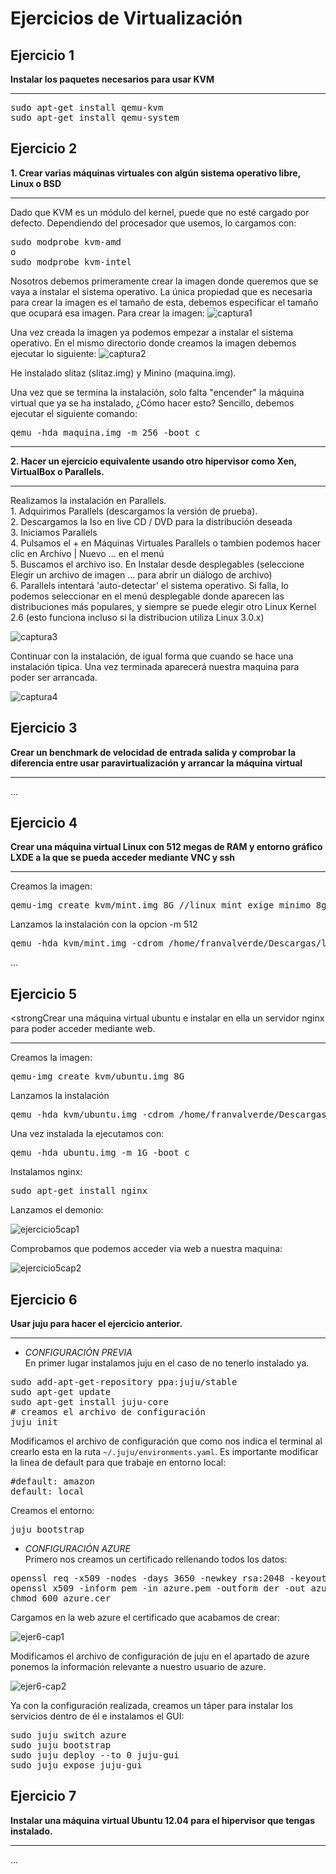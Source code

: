Ejercicios de Virtualización
============================
Ejercicio 1
-----------
<strong>Instalar los paquetes necesarios para usar KVM</strong>
<hr>
<pre>
sudo apt-get install qemu-kvm 
sudo apt-get install qemu-system 
</pre>

Ejercicio 2
-----------
<strong>1. Crear varias máquinas virtuales con algún sistema operativo libre, Linux o BSD</strong><hr>
Dado que KVM es un módulo del kernel, puede que no esté cargado por defecto. Dependiendo del procesador que usemos, lo cargamos con:
<pre>
sudo modprobe kvm-amd
o
sudo modprobe kvm-intel
</pre>
Nosotros debemos primeramente crear la imagen donde queremos que se vaya a instalar el sistema operativo. La única propiedad que es necesaria para crear la imagen es el tamaño de esta, debemos especificar el tamaño que ocupará esa imagen. Para crear la imagen: 
![captura1](https://dl.dropbox.com/s/20r4r1szu0lrln0/kvm_Imagen.png)

Una vez creada la imagen ya podemos empezar a instalar el sistema operativo. En el mismo directorio donde creamos la imagen debemos ejecutar lo siguiente: 
![captura2](https://dl.dropbox.com/s/qcx9rpgkt3ftn3y/slitaz.png)

He instalado slitaz (slitaz.img) y Minino (maquina.img).

Una vez que se termina la instalación, solo falta "encender" la máquina virtual que ya se ha instalado, ¿Cómo hacer esto? Sencillo, debemos ejecutar el siguiente comando:

<pre>
qemu -hda maquina.img -m 256 -boot c
</pre>

<hr>
<strong>2. Hacer un ejercicio equivalente usando otro hipervisor como Xen, VirtualBox o Parallels.</strong>
<hr>
Realizamos la instalación en Parallels.<br>
1. Adquirimos Parallels (descargamos la versión de prueba).<br>2. Descargamos la Iso en live CD / DVD para la distribución deseada<br>3. Iniciamos Parallels<br>4. Pulsamos el + en Máquinas Virtuales Parallels o tambien podemos hacer clic en Archivo | Nuevo ... en el menú<br>5. Buscamos el archivo iso. En Instalar desde desplegables (seleccione Elegir un archivo de imagen ... para abrir un diálogo de archivo)<br>6. Parallels intentará 'auto-detectar' el sistema operativo. Si falla, lo podemos seleccionar en el menú desplegable donde aparecen las distribuciones más populares, y siempre se puede elegir otro Linux Kernel 2.6 (esto funciona incluso si la distribucion utiliza Linux 3.0.x)<br>

![captura3](https://dl.dropbox.com/s/8ic5ihatayzuth9/parallels1.png)

Continuar con la instalación, de igual forma que cuando se hace una instalación tipica.
Una vez terminada aparecerá nuestra maquina para poder ser arrancada.

![captura4](https://dl.dropbox.com/s/zyrgb4i13tt7tdf/parallels2.png)

Ejercicio 3
-----------
<strong>Crear un benchmark de velocidad de entrada salida y comprobar la diferencia entre usar paravirtualización y arrancar la máquina virtual</strong>
<hr>
...

Ejercicio 4
-----------
<strong>Crear una máquina virtual Linux con 512 megas de RAM y entorno gráfico LXDE a la que se pueda acceder mediante VNC y ssh</strong>
<hr>
Creamos la imagen:
<pre>
qemu-img create kvm/mint.img 8G //linux mint exige minimo 8gb
</pre>
Lanzamos la instalación con la opcion -m 512
<pre>
qemu -hda kvm/mint.img -cdrom /home/franvalverde/Descargas/linuxmind-16-kde.iso -boot d -m 512
</pre>
...

Ejercicio 5
-----------
<strongCrear una máquina virtual ubuntu e instalar en ella un servidor nginx para poder acceder mediante web.</strong><hr>
Creamos la imagen:
<pre>
qemu-img create kvm/ubuntu.img 8G
</pre>
Lanzamos la instalación
<pre>
qemu -hda kvm/ubuntu.img -cdrom /home/franvalverde/Descargas/ubuntu-13.04-desktop-amd64.iso -boot d
</pre>
Una vez instalada la ejecutamos con:
<pre>
qemu -hda ubuntu.img -m 1G -boot c
</pre>
Instalamos nginx:
<pre>
sudo apt-get install nginx
</pre>
Lanzamos el demonio:

![ejercicio5cap1](https://dl.dropbox.com/s/mem45i2e8xl5vwc/nginx-ubuntu.png)

Comprobamos que podemos acceder via web a nuestra maquina:

![ejercicio5cap2](https://dl.dropbox.com/s/6jfxsnfwqq2ho0s/nginx-ubuntu2.png)

Ejercicio 6
-----------
<strong>Usar juju para hacer el ejercicio anterior.</strong><hr>
- <i>CONFIGURACIÓN PREVIA</i><br>
En primer lugar instalamos juju en el caso de no tenerlo instalado ya.
<pre>
sudo add-apt-get-repository ppa:juju/stable
sudo apt-get update
sudo apt-get install juju-core
# creamos el archivo de configuración
juju init
</pre>
Modificamos el archivo de configuración que como nos indica el terminal al crearlo esta en la ruta `~/.juju/environments.yaml`.
Es importante modificar la linea de default para que trabaje en entorno local:
<pre>
#default: amazon
default: local
</pre>
Creamos el entorno:
<pre>
juju bootstrap
</pre>
- <i>CONFIGURACIÓN AZURE</i><br>
Primero nos creamos un certificado rellenando todos los datos:
<pre>
openssl req -x509 -nodes -days 3650 -newkey rsa:2048 -keyout azure.pem -out azure.pem
openssl x509 -inform pem -in azure.pem -outform der -out azure.cer
chmod 600 azure.cer
</pre>
Cargamos en la web azure el certificado que acabamos de crear:

![ejer6-cap1](https://dl.dropbox.com/s/a198zj1natry1t6/certificado_Azure.png)

Modificamos el archivo de configuración de juju en el apartado de azure ponemos la información relevante a nuestro usuario de azure.

![ejer6-cap2](https://dl.dropbox.com/s/mzfgdp4rbarnnma/configuracionAzureYaml.png)

Ya con la configuración realizada, creamos un táper para instalar los servicios dentro de él e instalamos el GUI:
<pre>
sudo juju switch azure
sudo juju bootstrap
sudo juju deploy --to 0 juju-gui
sudo juju expose juju-gui
</pre>

Ejercicio 7
-----------
<strong>Instalar una máquina virtual Ubuntu 12.04 para el hipervisor que tengas instalado.</strong><hr>
...

